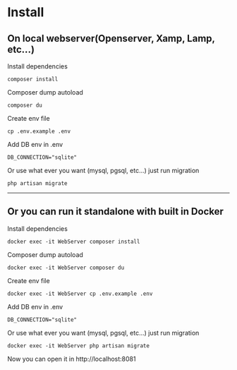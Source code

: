 # Install

## **On local webserver(Openserver, Xamp, Lamp, etc...)**

Install dependencies
```
composer install
```

Composer dump autoload
```
composer du
```

Create env file
```
cp .env.example .env
```

Add DB env in .env

```
DB_CONNECTION="sqlite"
```

Or use what ever you want (mysql, pgsql, etc...) just run migration

```
php artisan migrate
```

------

## **Or you can run it standalone with built in Docker**


Install dependencies
```
docker exec -it WebServer composer install
```

Composer dump autoload
```
docker exec -it WebServer composer du
```

Create env file
```
docker exec -it WebServer cp .env.example .env
```

Add DB env in .env

```
DB_CONNECTION="sqlite"
```
Or use what ever you want (mysql, pgsql, etc...) just run migration

```
docker exec -it WebServer php artisan migrate
```

Now you can open it in http://localhost:8081
